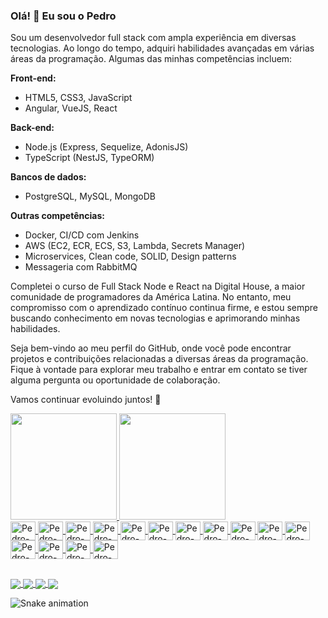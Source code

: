 ### Olá! 👋 Eu sou o Pedro

Sou um desenvolvedor full stack com ampla experiência em diversas tecnologias. Ao longo do tempo, adquiri habilidades avançadas em várias áreas da programação. Algumas das minhas competências incluem:

**Front-end:**
- HTML5, CSS3, JavaScript
- Angular, VueJS, React

**Back-end:**
- Node.js (Express, Sequelize, AdonisJS)
- TypeScript (NestJS, TypeORM)

**Bancos de dados:**
- PostgreSQL, MySQL, MongoDB

**Outras competências:**
- Docker, CI/CD com Jenkins
- AWS (EC2, ECR, ECS, S3, Lambda, Secrets Manager)
- Microservices, Clean code, SOLID, Design patterns
- Messageria com RabbitMQ

Completei o curso de Full Stack Node e React na Digital House, a maior comunidade de programadores da América Latina. No entanto, meu compromisso com o aprendizado contínuo continua firme, e estou sempre buscando conhecimento em novas tecnologias e aprimorando minhas habilidades.

Seja bem-vindo ao meu perfil do GitHub, onde você pode encontrar projetos e contribuições relacionadas a diversas áreas da programação. Fique à vontade para explorar meu trabalho e entrar em contato se tiver alguma pergunta ou oportunidade de colaboração.

Vamos continuar evoluindo juntos! 🚀

<div>
  <a href="https://pedrosantana-dev.github.io/">
  <img height=170em src="https://github-readme-stats.vercel.app/api?username=pedrosantana-dev&count_private=true&include_all_commits=true&show_icons=true&theme=radical" >
  <img height=170em src="https://github-readme-stats.vercel.app/api/top-langs?username=pedrosantana-dev&layout=compact&theme=tokyonight&langs_count=10" >
</div>
  
<div>
  <a href="https://pedrosantana-dev.github.io/">
  <img align="center" alt="Pedro-HTML" height="30" width="40" src="https://cdn.jsdelivr.net/gh/devicons/devicon/icons/html5/html5-original.svg" />    
  <img align="center" alt="Pedro-CSS" height="30" width="40" src="https://cdn.jsdelivr.net/gh/devicons/devicon/icons/css3/css3-original.svg" />
  <img align="center" alt="Pedro-JavaScript" height="30" width="40" src="https://cdn.jsdelivr.net/gh/devicons/devicon/icons/javascript/javascript-original.svg" />
  <img align="center" alt="Pedro-Node" height="30" width="40" src="https://cdn.jsdelivr.net/gh/devicons/devicon/icons/nodejs/nodejs-original.svg" />
  <img align="center" alt="Pedro-TypeScript" height="30" width="40" src="https://cdn.jsdelivr.net/gh/devicons/devicon/icons/typescript/typescript-original.svg" />
  <img align="center" alt="Pedro-Express" height="30" width="40" src="https://cdn.jsdelivr.net/gh/devicons/devicon/icons/express/express-original.svg" />
  <img align="center" alt="Pedro-NestJS" height="30" width="40" src="https://cdn.jsdelivr.net/gh/devicons/devicon@latest/icons/nestjs/nestjs-original.svg" />
  <img align="center" alt="Pedro-VueJS" height="30" width="40" src="https://cdn.jsdelivr.net/gh/devicons/devicon/icons/adonisjs/adonisjs-original.svg" />
  <img align="center" alt="Pedro-Angular" height="30" width="40" src="https://cdn.jsdelivr.net/gh/devicons/devicon/icons/angularjs/angularjs-original.svg" />
  <img align="center" alt="Pedro-Tailwindcss" height="30" width="40" src="https://cdn.jsdelivr.net/gh/devicons/devicon@latest/icons/tailwindcss/tailwindcss-original.svg" />
  <img align="center" alt="Pedro-VueJS" height="30" width="40" src="https://cdn.jsdelivr.net/gh/devicons/devicon/icons/vuejs/vuejs-original.svg" />
  <img align="center" alt="Pedro-Nuxt" height="30" width="40" src="https://cdn.jsdelivr.net/gh/devicons/devicon@latest/icons/nuxtjs/nuxtjs-original.svg" />
                           
  <img align="center" alt="Pedro-MongoDB" height="30" width="40" src="https://cdn.jsdelivr.net/gh/devicons/devicon/icons/mongodb/mongodb-original.svg" />
  <img align="center" alt="Pedro-MySQL" height="30" width="40" src="https://cdn.jsdelivr.net/gh/devicons/devicon@latest/icons/postgresql/postgresql-original.svg" />
  <img align="center" alt="Pedro-AWS" height="30" width="40" src="https://cdn.jsdelivr.net/gh/devicons/devicon@latest/icons/amazonwebservices/amazonwebservices-plain-wordmark.svg" />
</div>
  
##
 
<div>
  <a href="https://www.linkedin.com/in/pedrosantanadev/">
    <img align="center" src="https://img.shields.io/badge/LinkedIn-0077B5?style=for-the-badge&logo=linkedin&logoColor=white" />
  </a>
  <a href="https://discordapp.com/channels/@me/959473889136766996/">
    <img align="center" src="https://img.shields.io/badge/Discord-%235865F2.svg?style=for-the-badge&logo=discord&logoColor=white" />
  </a>
  <a href="https://app.slack.com/client/T01L2V2HQMR/C02CUC8NCJX/user_profile/U02CE809Z0F">
    <img align="center" src="https://img.shields.io/badge/Slack-4A154B?style=for-the-badge&logo=slack&logoColor=white" />
  </a>
  <a href="mailto:pedromanu27@gmail.com">
    <img align="center" src="https://img.shields.io/badge/Gmail-D14836?style=for-the-badge&logo=gmail&logoColor=white" />
  </a>
    
  ![Snake animation](https://github.com/pedrosantana-dev/pedrosantana-dev/blob/output/github-contribution-grid-snake.svg)
  
</div>
